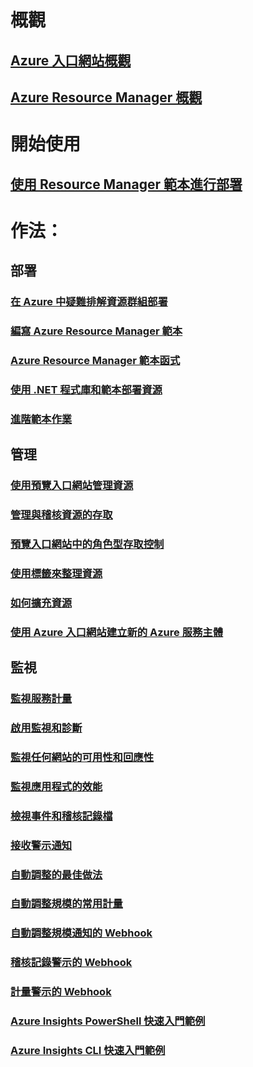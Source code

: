 # 概觀 
## [Azure 入口網站概觀](azure-portal-overview.md)
## [Azure Resource Manager 概觀](resource-group-overview.md)

# 開始使用
## [使用 Resource Manager 範本進行部署](resource-group-template-deploy.md)

# 作法：
## 部署
### [在 Azure 中疑難排解資源群組部署](resource-group-deploy-debug.md)
### [編寫 Azure Resource Manager 範本](resource-group-authoring-templates.md)
### [Azure Resource Manager 範本函式](resource-group-template-functions.md)
### [使用 .NET 程式庫和範本部署資源](arm-template-deployment.md)
### [進階範本作業](resource-group-advanced-template.md)
## 管理
### [使用預覽入口網站管理資源](resource-group-portal.md)
### [管理與稽核資源的存取](resource-group-rbac.md)
### [預覽入口網站中的角色型存取控制](role-based-access-control-configure.md)
### [使用標籤來整理資源](resource-group-using-tags.md)
### [如何擴充資源](insights-how-to-scale.md)
### [使用 Azure 入口網站建立新的 Azure 服務主體](resource-group-create-service-principal-portal.md)
## 監視
### [監視服務計量](insights-how-to-customize-monitoring.md)
### [啟用監視和診斷](insights-how-to-use-diagnostics.md)
### [監視任何網站的可用性和回應性](app-insights-monitor-web-app-availability.md)
### [監視應用程式的效能](app-insights-azure-web-apps.md)
### [檢視事件和稽核記錄檔](insights-debugging-with-events.md)
### [接收警示通知](insights-receive-alert-notifications.md)
### [自動調整的最佳做法](insights-autoscale-best-practices.md)
### [自動調整規模的常用計量](insights-autoscale-common-metrics.md)
### [自動調整規模通知的 Webhook](insights-autoscale-to-webhook-email.md)
### [稽核記錄警示的 Webhook](insights-auditlog-to-webhook-email.md)
### [計量警示的 Webhook](insights-webhooks-alerts.md)
### [Azure Insights PowerShell 快速入門範例](insights-powershell-samples.md)
### [Azure Insights CLI 快速入門範例](insights-cli-samples.md)


<!--HONumber=Nov16_HO2-->


